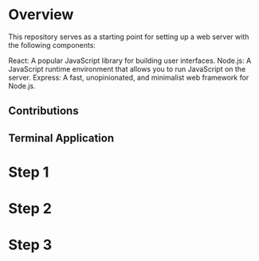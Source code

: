 # Overview
This repository serves as a starting point for setting up a web server with the following components:

React: A popular JavaScript library for building user interfaces.
Node.js: A JavaScript runtime environment that allows you to run JavaScript on the server.
Express: A fast, unopinionated, and minimalist web framework for Node.js.
## Contributions 
## Terminal Application 
# Step 1
# Step 2
# Step 3
